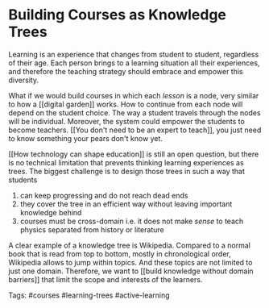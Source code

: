 # Building Courses as Knowledge Trees
Learning is an experience that changes from student to student, regardless of their age. Each person brings to a learning situation all their experiences, and therefore the teaching strategy should embrace and empower this diversity. 

What if we would build courses in which each *lesson* is a node, very similar to how a [[digital garden]] works. How to continue from each node will depend on the student choice. The way a student travels through the nodes will be individual. Moreover, the system could empower the students to become teachers. [[You don't need to be an expert to teach]], you just need to know something your pears don't know yet. 

[[How technology can shape education]] is still an open question, but there is no technical limitation that prevents thinking learning experiences as trees. The biggest challenge is to design those trees in such a way that students

1. can keep progressing and do not reach dead ends
2. they cover the tree in an efficient way without leaving important knowledge behind
3. courses must be cross-domain i.e. it does not make *sense* to teach physics separated from history or literature

A clear example of a knowledge tree is Wikipedia. Compared to a normal book that is read from top to bottom, mostly in chronological order, Wikipedia allows to jump within topics. And these topics are not limited to just one domain. Therefore, we want to [[build knowledge without domain barriers]] that limit the scope and interests of the learners. 

Tags: #courses #learning-trees #active-learning 